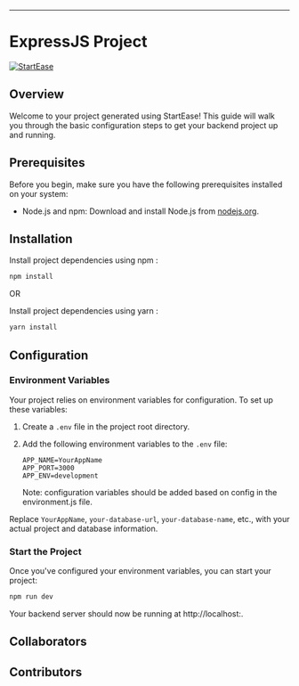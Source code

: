 
---

# ExpressJS Project

[![StartEase](https://img.shields.io/badge/Generated%20by-StartEase-blue)](https://github.com/JC-Coder/startease)

## Overview

Welcome to your project generated using StartEase! This guide will walk you through the basic configuration steps to get your backend project up and running.

## Prerequisites

Before you begin, make sure you have the following prerequisites installed on your system:

- Node.js and npm: Download and install Node.js from [nodejs.org](https://nodejs.org/).

## Installation

Install project dependencies using npm :
   ```bash
   npm install
   ```
OR

Install project dependencies using yarn :
```bash
yarn install
```

## Configuration

### Environment Variables

Your project relies on environment variables for configuration. To set up these variables:

1. Create a `.env` file in the project root directory.

2. Add the following environment variables to the `.env` file:

   ```plaintext
   APP_NAME=YourAppName
   APP_PORT=3000
   APP_ENV=development
   ```
   Note: configuration variables should be added based on config in the environment.js file.


Replace `YourAppName`, `your-database-url`, `your-database-name`, etc., with your actual project and database information.

### Start the Project

Once you've configured your environment variables, you can start your project:

```bash
npm run dev
```

Your backend server should now be running at http://localhost:<specified-port>.



## Collaborators

<!-- readme: collaborators -start -->

<!-- readme: collaborators -end -->

## Contributors

<!-- readme: contributors -start -->

<!-- readme: contributors -end -->

